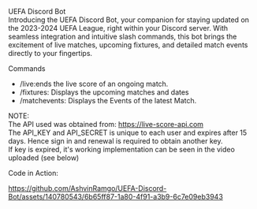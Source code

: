 UEFA Discord Bot <br>
Introducing the UEFA Discord Bot, your companion for staying updated on the 2023-2024 UEFA League, right within your Discord server. With seamless integration and intuitive slash commands, this bot brings the excitement of live matches, upcoming fixtures, and detailed match events directly to your fingertips.

Commands <br>
- /live:ends the live score of an ongoing match.
- /fixtures: Displays the upcoming matches and dates
- /matchevents: Displays the Events of the latest Match.

NOTE: <br>
The API used was obtained from: https://live-score-api.com <br>
The API_KEY and API_SECRET is unique to each user and expires after 15 days. Hence sign in and renewal is required to obtain another key. <br>
If key is expired, it's working implementation can be seen in the video uploaded (see below)  <br>

Code in Action: <br>

https://github.com/AshvinRamgo/UEFA-Discord-Bot/assets/140780543/6b65ff87-1a80-4f91-a3b9-6c7e09eb3943

